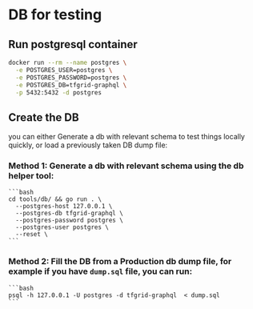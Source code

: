 # DB for testing
## Run postgresql container
    
  ```bash
  docker run --rm --name postgres \
    -e POSTGRES_USER=postgres \
    -e POSTGRES_PASSWORD=postgres \
    -e POSTGRES_DB=tfgrid-graphql \
    -p 5432:5432 -d postgres
  ```

## Create the DB
you can either Generate a db with relevant schema to test things locally quickly, or load a previously taken DB dump file:

### Method 1: Generate a db with relevant schema using the db helper tool:

    ```bash
    cd tools/db/ && go run . \
      --postgres-host 127.0.0.1 \
      --postgres-db tfgrid-graphql \
      --postgres-password postgres \
      --postgres-user postgres \
      --reset \
    ```

### Method 2: Fill the DB from a Production db dump file, for example if you have `dump.sql` file, you can run: 

    ```bash
    psql -h 127.0.0.1 -U postgres -d tfgrid-graphql  < dump.sql
    ```

